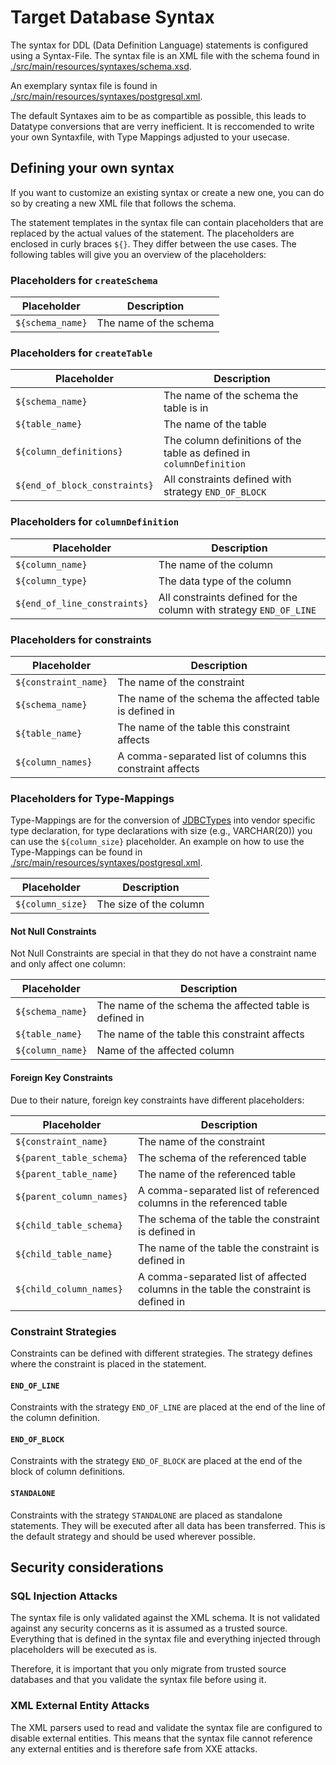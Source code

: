 # Target Database Syntax

The syntax for DDL (Data Definition Language) statements is configured using a Syntax-File.
The syntax file is an XML file with the schema found
in [./src/main/resources/syntaxes/schema.xsd](./src/main/resources/syntaxes/schema.xsd).

An exemplary syntax file is found
in [./src/main/resources/syntaxes/postgresql.xml](./src/main/resources/syntaxes/postgresql.xml).

The default Syntaxes aim to be as compartible as possible, this leads to Datatype conversions that are verry inefficient.
It is reccomended to write your own Syntaxfile, with Type Mappings adjusted to your usecase.

## Defining your own syntax

If you want to customize an existing syntax or create a new one,
you can do so by creating a new XML file that follows the schema.

The statement templates in the syntax file can contain placeholders that are replaced by the actual
values of the statement.
The placeholders are enclosed in curly braces `${}`. They differ between the use cases.
The following tables will give you an overview of the placeholders:

### Placeholders for `createSchema`

| Placeholder      | Description            |
|------------------|------------------------|
| `${schema_name}` | The name of the schema |

### Placeholders for `createTable`

| Placeholder                   | Description                                                          |
|-------------------------------|----------------------------------------------------------------------|
| `${schema_name}`              | The name of the schema the table is in                               |
| `${table_name}`               | The name of the table                                                |
| `${column_definitions}`       | The column definitions of the table as defined in `columnDefinition` |
| `${end_of_block_constraints}` | All constraints defined with strategy `END_OF_BLOCK`                 |

### Placeholders for `columnDefinition`

| Placeholder                  | Description                                                        |
|------------------------------|--------------------------------------------------------------------|
| `${column_name}`             | The name of the column                                             |
| `${column_type}`             | The data type of the column                                        |
| `${end_of_line_constraints}` | All constraints defined for the column with strategy `END_OF_LINE` |

### Placeholders for constraints

| Placeholder          | Description                                               |
|----------------------|-----------------------------------------------------------|
| `${constraint_name}` | The name of the constraint                                |
| `${schema_name}`     | The name of the schema the affected table is defined in   |
| `${table_name}`      | The name of the table this constraint affects             |
| `${column_names}`    | A comma-separated list of columns this constraint affects |

### Placeholders for Type-Mappings

Type-Mappings are for the conversion of [JDBCTypes](https://docs.oracle.com/en/java/javase/21/docs/api/java.sql/java/sql/JDBCType.html) into vendor specific type declaration, for type declarations with size (e.g., VARCHAR(20)) you can use the `${column_size}` placeholder.
An example on how to use the Type-Mappings can be found in [./src/main/resources/syntaxes/postgresql.xml](./src/main/resources/syntaxes/postgresql.xml).

| Placeholder      | Description            |
|------------------|------------------------|
| `${column_size}` | The size of the column |

#### Not Null Constraints

Not Null Constraints are special in that they do not have a constraint name and only affect one
column:

| Placeholder      | Description                                             |
|------------------|---------------------------------------------------------|
| `${schema_name}` | The name of the schema the affected table is defined in |
| `${table_name}`  | The name of the table this constraint affects           |
| `${column_name}` | Name of the affected column                             |

#### Foreign Key Constraints

Due to their nature, foreign key constraints have different placeholders:

| Placeholder              | Description                                                                          |
|--------------------------|--------------------------------------------------------------------------------------|
| `${constraint_name}`     | The name of the constraint                                                           |
| `${parent_table_schema}` | The schema of the referenced table                                                   |
| `${parent_table_name}`   | The name of the referenced table                                                     |
| `${parent_column_names}` | A comma-separated list of referenced columns in the referenced table                 |
| `${child_table_schema}`  | The schema of the table the constraint is defined in                                 |
| `${child_table_name}`    | The name of the table the constraint is defined in                                   |
| `${child_column_names}`  | A comma-separated list of affected columns in the table the constraint is defined in |

### Constraint Strategies

Constraints can be defined with different strategies.
The strategy defines where the constraint is placed in the statement.

#### `END_OF_LINE`

Constraints with the strategy `END_OF_LINE` are placed at the end of the line of the column
definition.

#### `END_OF_BLOCK`

Constraints with the strategy `END_OF_BLOCK` are placed at the end of the block of column
definitions.

#### `STANDALONE`

Constraints with the strategy `STANDALONE` are placed as standalone statements.
They will be executed after all data has been transferred.
This is the default strategy and should be used wherever possible.

## Security considerations

### SQL Injection Attacks

The syntax file is only validated against the XML schema.
It is not validated against any security concerns as it is assumed as a trusted source.
Everything that is defined in the syntax file and everything injected through placeholders
will be executed as is.

Therefore, it is important that you only migrate from trusted source databases and
that you validate the syntax file before using it.

### XML External Entity Attacks

The XML parsers used to read and validate the syntax file are configured to disable external
entities.
This means that the syntax file cannot reference any external entities and is
therefore safe from XXE attacks.
